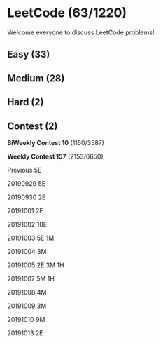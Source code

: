 # LeetCode (63/1220)
Welcome everyone to discuss LeetCode problems!

## Easy (33) 

## Medium (28)

## Hard (2)

## Contest (2)

**BiWeekly Contest 10** (1150/3587)

**Weekly Contest 157** (2153/6650)

Previous 5E

20190929 5E

20190930 2E

20191001 2E

20191002 10E

20191003 5E 1M

20191004 3M

20191005 2E 3M 1H

20191007 5M 1H

20191008 4M

20191009 3M

20191010 9M

20191013 2E